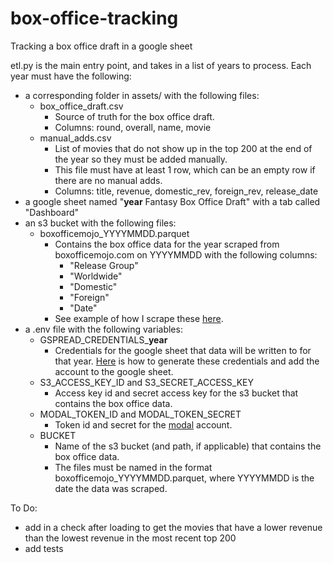 # box-office-tracking

Tracking a box office draft in a google sheet

etl.py is the main entry point, and takes in a list of years to process.
Each year must have the following:
- a corresponding folder in assets/ with the following files:
  - box_office_draft.csv
    - Source of truth for the box office draft.
    - Columns: round, overall, name, movie
  - manual_adds.csv
    - List of movies that do not show up in the top 200 at the end of the year so they must be added manually.
    - This file must have at least 1 row, which can be an empty row if there are no manual adds.
    - Columns: title, revenue, domestic_rev, foreign_rev, release_date
- a google sheet named "**year** Fantasy Box Office Draft" with a tab called "Dashboard"
- an s3 bucket with the following files:
  - boxofficemojo_YYYYMMDD.parquet
    - Contains the box office data for the year scraped from boxofficemojo.com on YYYYMMDD with the following columns:
      - "Release Group"
      - "Worldwide"
      - "Domestic"
      - "Foreign"
      - "Date"
    - See example of how I scrape these [here](https://github.com/ethanfuerst/chrono/tree/main/box_office_tracking).
- a .env file with the following variables:
  - GSPREAD_CREDENTIALS_**year**
    - Credentials for the google sheet that data will be written to for that year. [Here](https://docs.gspread.org/en/latest/oauth2.html#for-bots-using-service-account) is how to generate these credentials and add the account to the google sheet.
  - S3_ACCESS_KEY_ID and S3_SECRET_ACCESS_KEY
    - Access key id and secret access key for the s3 bucket that contains the box office data.
  - MODAL_TOKEN_ID and MODAL_TOKEN_SECRET
    - Token id and secret for the [modal](https://modal.com/) account.
  - BUCKET
    - Name of the s3 bucket (and path, if applicable) that contains the box office data.
    - The files must be named in the format boxofficemojo_YYYYMMDD.parquet, where YYYYMMDD is the date the data was scraped.

To Do:
- add in a check after loading to get the movies that have a lower revenue than the lowest revenue in the most recent top 200
- add tests
